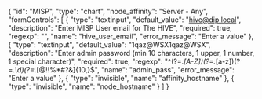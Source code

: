 {
  "id": "MISP",
  "type": "chart",
  "node_affinity": "Server - Any",
  "formControls": [
    {
      "type": "textinput",
      "default_value": "hive@dip.local",
      "description": "Enter MISP User email for The HIVE",
      "required": true,
      "regexp": "",
      "name": "hive_user_email",
      "error_message": "Enter a value"
    },
    {
      "type": "textinput",
      "default_value": "1qaz@WSX1qaz@WSX",
      "description": "Enter admin password (min 10 characters, 1 upper, 1 number, 1 special character)",
      "required": true,
      "regexp": "^(?=.*[A-Z])(?=.*[a-z])(?=.*\\d)(?=.*[@$!%*#?&])[A-Za-z\\d@$!%*#?&]{10,}$",
      "name": "admin_pass",
      "error_message": "Enter a value"
    },
    {
      "type": "invisible",
      "name": "affinity_hostname"
    },
    {
      "type": "invisible",
      "name": "node_hostname"
    }
  ]
}
